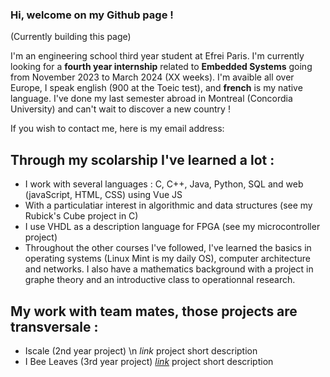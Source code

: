 ### Hi, welcome on my Github page !
(Currently building this page)

I'm an engineering school third year student at Efrei Paris. 
I'm currently looking for a **fourth year internship** related to **Embedded Systems** going from November 2023 to March 2024 (XX weeks).
I'm avaible all over Europe, I speak english (900 at the Toeic test), and **french** is my native language.
I've done my last semester abroad in Montreal (Concordia University) and can't wait to discover a new country !

If you wish to contact me, here is my email address:
## Through my scolarship I've learned a lot :
  - I work with several languages : C, C++, Java, Python, SQL and web (javaScript, HTML, CSS) using Vue JS
  - With a particulatiar interest in algorithmic and data structures (see my Rubick's Cube project in C)
  - I use VHDL as a description language for FPGA (see my microcontroller project)
  - Throughout the other courses I've followed, I've learned the basics in operating systems (Linux Mint is my daily OS), computer architecture and networks. I also have a mathematics background with a project in graphe theory and an introductive class to operationnal research.
## My work with team mates, those projects are transversale :
- Iscale (2nd year project) \n
  *link* 
  project short description
- I Bee Leaves (3rd year project)
  [*link*](https://github.com/IBeeLeaves)
  project short description

